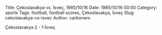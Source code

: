 Title: Çekoslavakya vs. İsveç, 1985/10/16
Date: 1985/10/16 00:00
Category: sports
Tags: football, football scores, Çekoslavakya, İsveç
Slug: cekoslavakya-vs-isvec
Author: carbonero


Çekoslavakya 2 - 1 İsveç
